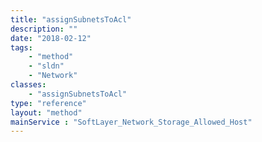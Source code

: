 ```yaml
---
title: "assignSubnetsToAcl"
description: ""
date: "2018-02-12"
tags:
    - "method"
    - "sldn"
    - "Network"
classes:
    - "assignSubnetsToAcl"
type: "reference"
layout: "method"
mainService : "SoftLayer_Network_Storage_Allowed_Host"
---
```

